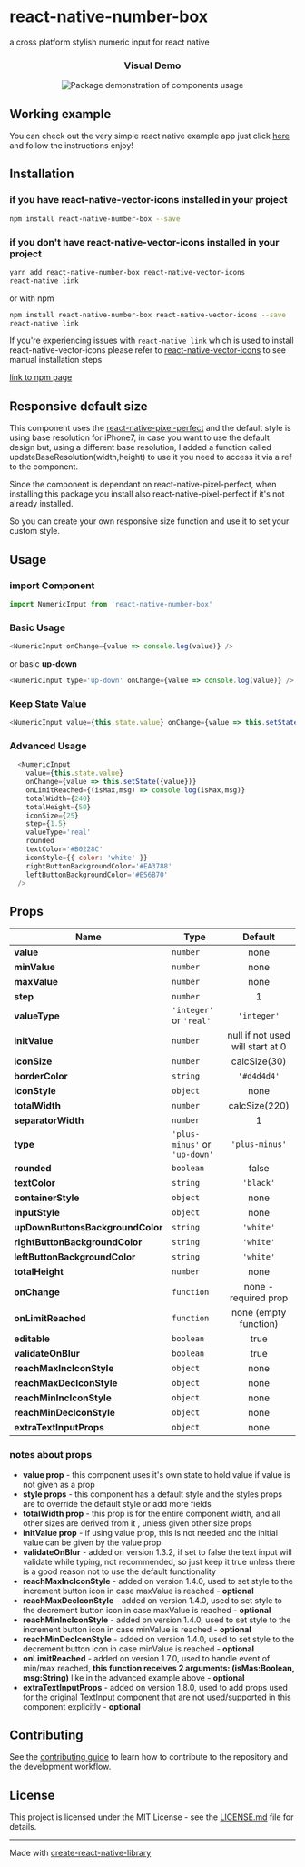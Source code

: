 # react-native-number-box

a cross platform stylish numeric input for react native

<h3 align="center"><b>Visual Demo</b></h3>
<p align="center">
<img src="https://media.giphy.com/media/4To90hOE71mUTgdBVZ/giphy.gif" alt="Package demonstration of components usage"/>
</p>

## Working example

You can check out the very simple react native example app
just click [here](https://github.com/savionicodemos/react-native-number-box/tree/master/Example) and follow the instructions
enjoy!

## Installation

### if you have react-native-vector-icons installed in your project

```bash
npm install react-native-number-box --save
```

### if you don't have react-native-vector-icons installed in your project

```bash
yarn add react-native-number-box react-native-vector-icons
react-native link
```

or with npm

```bash
npm install react-native-number-box react-native-vector-icons --save
react-native link
```

If you're experiencing issues with `react-native link` which is used to install react-native-vector-icons
please refer to [react-native-vector-icons](https://github.com/oblador/react-native-vector-icons) to see manual installation steps

[link to npm page](https://www.npmjs.com/package/react-native-number-box)

## Responsive default size

This component uses the [react-native-pixel-perfect](https://www.npmjs.com/package/react-native-pixel-perfect) and the default style is using base resolution for iPhone7, in case you want to use the default design but, using a different base resolution, I added a function called updateBaseResolution(width,height) to use it you need to access it via a ref to the component.

Since the component is dependant on react-native-pixel-perfect, when installing this package you install also react-native-pixel-perfect if it's not already installed.

So you can create your own responsive size function and use it to set your custom style.

## Usage

### import Component

```javascript
import NumericInput from 'react-native-number-box'
```

### Basic Usage

```javascript
<NumericInput onChange={value => console.log(value)} />
```

or basic **up-down**

```javascript
<NumericInput type='up-down' onChange={value => console.log(value)} />
```

### Keep State Value

```javascript
<NumericInput value={this.state.value} onChange={value => this.setState({value})} />
```

### Advanced Usage

```javascript
  <NumericInput
    value={this.state.value}
    onChange={value => this.setState({value})}
    onLimitReached={(isMax,msg) => console.log(isMax,msg)}
    totalWidth={240}
    totalHeight={50}
    iconSize={25}
    step={1.5}
    valueType='real'
    rounded
    textColor='#B0228C'
    iconStyle={{ color: 'white' }}
    rightButtonBackgroundColor='#EA3788'
    leftButtonBackgroundColor='#E56B70'
  />
```

## Props

Name                                | Type                                | Default
------------------------------------|-------------------------------------|:-------:
**value**                           |`number`                             | none
**minValue**                        |`number`                             | none
**maxValue**                        |`number`                             | none
**step**                            |`number`                             | 1
**valueType**                       |`'integer'` or `'real'`              | `'integer'`
**initValue**                       |`number`                             | null if not used will start at 0
**iconSize**                        |`number`                             | calcSize(30)
**borderColor**                     |`string`                             | `'#d4d4d4'`
**iconStyle**                       |`object`                             | none
**totalWidth**                      |`number`                             | calcSize(220)
**separatorWidth**                  |`number`                             | 1
**type**                            |`'plus-minus'` or `'up-down'`        | `'plus-minus'`
**rounded**                         |`boolean`                            | false
**textColor**                       |`string`                             | `'black'`
**containerStyle**                  |`object`                             | none
**inputStyle**                      |`object`                             | none
**upDownButtonsBackgroundColor**    |`string`                             | `'white'`
**rightButtonBackgroundColor**      |`string`                             | `'white'`
**leftButtonBackgroundColor**       |`string`                             | `'white'`
**totalHeight**                     |`number`                             | none
**onChange**                        |`function`                           | none - required prop
**onLimitReached**                  |`function`                           | none (empty function)
**editable**                        |`boolean`                            | true
**validateOnBlur**                  |`boolean`                            | true
**reachMaxIncIconStyle**            |`object`                             | none
**reachMaxDecIconStyle**            |`object`                             | none
**reachMinIncIconStyle**            |`object`                             | none
**reachMinDecIconStyle**            |`object`                             | none
**extraTextInputProps**             |`object`                             | none

### notes about props

* **value prop** - this component uses it's own state to hold value if value is not given as a prop
* **style props** - this component has a default style and the styles props are to override the default style or add more fields
* **totalWidth prop** - this prop is for the entire component width, and all other sizes are derived from it , unless given other size props
* **initValue prop** - if using value prop, this is not needed and the initial value can be given by the value prop
* **validateOnBlur** - added on version 1.3.2, if set to false the text input will validate while typing, not recommended, so just keep it true unless there is a good reason not to use the default functionality
* **reachMaxIncIconStyle** - added on version 1.4.0, used to set style to the increment button icon in case maxValue is reached - **optional**
* **reachMaxDecIconStyle** - added on version 1.4.0, used to set style to the decrement button icon in case maxValue is reached - **optional**
* **reachMinIncIconStyle** - added on version 1.4.0, used to set style to the increment button icon in case minValue is reached - **optional**
* **reachMinDecIconStyle** - added on version 1.4.0, used to set style to the decrement button icon in case minValue is reached - **optional**
* **onLimitReached** - added on version 1.7.0, used to handle event of min/max reached, **this function receives 2 arguments: (isMas:Boolean, msg:String)** like in the advanced example above - **optional**
* **extraTextInputProps**  - added on version 1.8.0, used to add props used for the original TextInput component that are not used/supported in this component explicitly - **optional**

## Contributing

See the [contributing guide](CONTRIBUTING.md) to learn how to contribute to the repository and the development workflow.

## License

This project is licensed under the MIT License - see the [LICENSE.md](LICENSE.md) file for details.

---

Made with [create-react-native-library](https://github.com/callstack/react-native-builder-bob)
